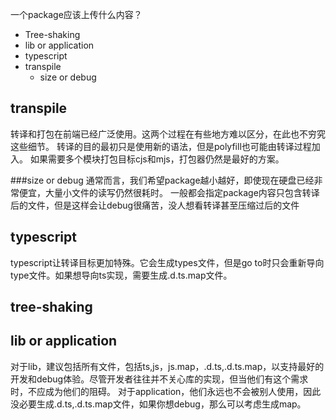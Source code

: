 一个package应该上传什么内容？
- Tree-shaking
- lib or application
- typescript
- transpile
  - size or debug

## transpile
转译和打包在前端已经广泛使用。这两个过程在有些地方难以区分，在此也不穷究这些细节。
转译的目的最初只是使用新的语法，但是polyfill也可能由转译过程加入。
如果需要多个模块打包目标cjs和mjs，打包器仍然是最好的方案。

###size or debug
通常而言，我们希望package越小越好，即使现在硬盘已经非常便宜，大量小文件的读写仍然很耗时。
一般都会指定package内容只包含转译后的文件，但是这样会让debug很痛苦，没人想看转译甚至压缩过后的文件

## typescript
typescript让转译目标更加特殊。它会生成types文件，但是go to时只会重新导向type文件。如果想导向ts实现，需要生成.d.ts.map文件。

## tree-shaking

## lib or application
对于lib，建议包括所有文件，包括ts,js，js.map，.d.ts,.d.ts.map，以支持最好的开发和debug体验。尽管开发者往往并不关心库的实现，但当他们有这个需求时，不应成为他们的阻碍。
对于application，他们永远也不会被别人使用，因此没必要生成.d.ts,.d.ts.map文件，如果你想debug，那么可以考虑生成map。
